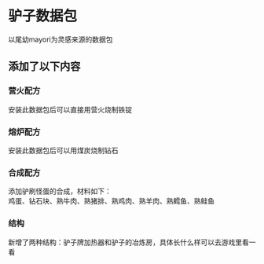 # 驴子数据包

以尾幼mayori为灵感来源的数据包  

## 添加了以下内容

### 营火配方
安装此数据包后可以直接用营火烧制铁锭

### 熔炉配方
安装此数据包后可以用煤炭烧制钻石

### 合成配方
添加驴刷怪蛋的合成，材料如下：  
鸡蛋、钻石块、熟牛肉、熟猪排、熟鸡肉、熟羊肉、熟鳕鱼、熟鲑鱼

### 结构
新增了两种结构：驴子牌加热器和驴子的冶炼房，具体长什么样可以去游戏里看一看
